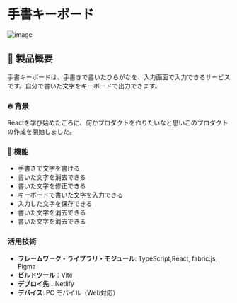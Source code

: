 # 手書キーボード

![image](https://github.com/user-attachments/assets/12369be2-4b61-4ca2-bb2e-e1d65725c02b)

## 💪 製品概要
手書キーボードは、手書きで書いたひらがなを、入力画面で入力できるサービスです。自分で書いた文字をキーボードで出力できます。

### 🔥 背景
Reactを学び始めたころに、何かプロダクトを作りたいなと思いこのプロダクトの作成を開始しました。

### 🥳 機能
- 手書きで文字を書ける
- 書いた文字を消去できる
- 書いた文字を修正できる
- キーボードで書いた文字を入力できる
- 入力した文字を保存できる
- 書いた文字を消去できる
- 書いた文字を消去できる

### 活用技術
- **フレームワーク・ライブラリ・モジュール**: TypeScript,React, fabric.js, Figma
- **ビルドツール**：Vite
- **デプロイ先**：Netlify
- **デバイス**: PC モバイル（Web対応）
